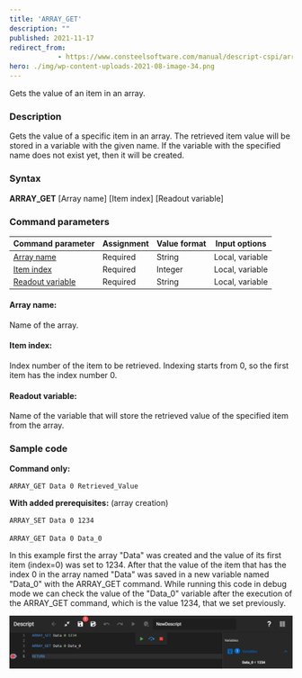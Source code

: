 ```yaml
---
title: 'ARRAY_GET'
description: ""
published: 2021-11-17
redirect_from: 
            - https://www.consteelsoftware.com/manual/descript-cspi/array_get/
hero: ./img/wp-content-uploads-2021-08-image-34.png
---
```


Gets the value of an item in an array.

### Description

Gets the value of a specific item in an array. The retrieved item value will be stored in a variable with the given name. If the variable with the specified name does not exist yet, then it will be created.

### Syntax

**ARRAY_GET** [Array name] [Item index] [Readout variable]

### Command parameters

| **Command parameter**                 | **Assignment** | **Value format** | **Input options** |
| ------------------------------------- | -------------- | ---------------- | ----------------- |
| [Array name](#array-name)             | Required       | String           | Local, variable   |
| [Item index](#item-index)             | Required       | Integer          | Local, variable   |
| [Readout variable](#readout-variable) | Required       | String           | Local, variable   |

#### Array name:
Name of the array.

#### Item index:
Index number of the item to be retrieved. Indexing starts from 0, so the first item has the index number 0.

#### Readout variable:
Name of the variable that will store the retrieved value of the specified item from the array.

### Sample code

**Command only:**

```
ARRAY_GET Data 0 Retrieved_Value
```

**With added prerequisites:** (array creation)

```
ARRAY_SET Data 0 1234

ARRAY_GET Data 0 Data_0
```

In this example first the array "Data" was created and the value of its first item (index=0) was set to 1234. After that the value of the item that has the index 0 in the array named "Data" was saved in a new variable named "Data_0" with the ARRAY_GET command. While running this code in debug mode we can check the value of the "Data_0" variable after the execution of the ARRAY_GET command, which is the value 1234, that we set previously.

[![](./img/Array_Get_v01.png)](./img/Array_Get_v01.png)


